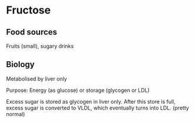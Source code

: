 # Fructose 

## Food sources

Fruits (small), sugary drinks

## Biology

Metabolised by liver only

Purpose: Energy (as glucose) or storage (glycogen or LDL)

Excess sugar is stored as glycogen in liver only. After this store is full, excess sugar is converted to VLDL, which eventually turns into LDL. (pretty normal)
